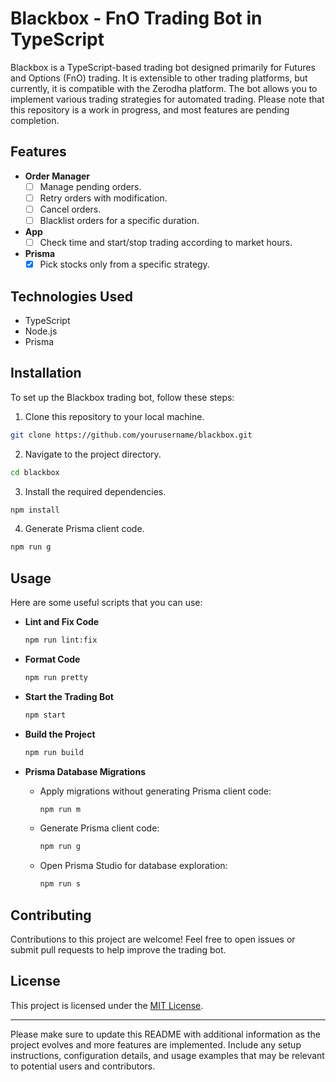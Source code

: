 # Blackbox - FnO Trading Bot in TypeScript

Blackbox is a TypeScript-based trading bot designed primarily for Futures and Options (FnO) trading. It is extensible to other trading platforms, but currently, it is compatible with the Zerodha platform. The bot allows you to implement various trading strategies for automated trading. Please note that this repository is a work in progress, and most features are pending completion.

## Features

- **Order Manager**
  - [ ] Manage pending orders.
  - [ ] Retry orders with modification.
  - [ ] Cancel orders.
  - [ ] Blacklist orders for a specific duration.

- **App**
  - [ ] Check time and start/stop trading according to market hours.

- **Prisma**
  - [x] Pick stocks only from a specific strategy.

## Technologies Used

- TypeScript
- Node.js
- Prisma

## Installation

To set up the Blackbox trading bot, follow these steps:

1. Clone this repository to your local machine.

```bash
git clone https://github.com/yourusername/blackbox.git
```

2. Navigate to the project directory.

```bash
cd blackbox
```

3. Install the required dependencies.

```bash
npm install
```

4. Generate Prisma client code.

```bash
npm run g
```

## Usage

Here are some useful scripts that you can use:

- **Lint and Fix Code**

  ```bash
  npm run lint:fix
  ```

- **Format Code**

  ```bash
  npm run pretty
  ```

- **Start the Trading Bot**

  ```bash
  npm start
  ```

- **Build the Project**

  ```bash
  npm run build
  ```

- **Prisma Database Migrations**

  - Apply migrations without generating Prisma client code:

    ```bash
    npm run m
    ```

  - Generate Prisma client code:

    ```bash
    npm run g
    ```

  - Open Prisma Studio for database exploration:

    ```bash
    npm run s
    ```

## Contributing

Contributions to this project are welcome! Feel free to open issues or submit pull requests to help improve the trading bot.

## License

This project is licensed under the [MIT License](LICENSE).

---

Please make sure to update this README with additional information as the project evolves and more features are implemented. Include any setup instructions, configuration details, and usage examples that may be relevant to potential users and contributors.
